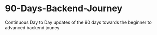 # 90-Days-Backend-Journey
Continuous Day to Day updates of the 90 days towards the beginner to advanced backend jouney
